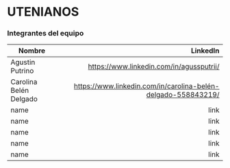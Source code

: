 # UTENIANOS

### Integrantes del equipo

| Nombre      | LinkedIn |
| --------- | -----:|
| Agustin Putrino  | https://www.linkedin.com/in/agussputrii/ |
| Carolina Belén Delgado   | https://www.linkedin.com/in/carolina-belén-delgado-558843219/
| name     |   link |
| name     |   link |
| name     |   link |
| name     |   link |
| name     |   link |



